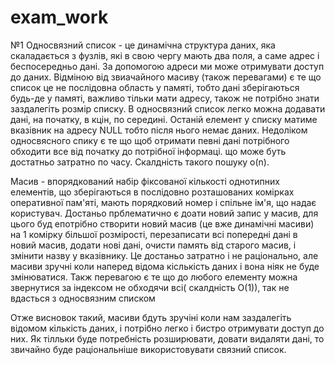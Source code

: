 # exam_work

№1
Односвязний список - це динамічна структура даних, яка скаладається з фузлів, які в свою чергу мають два поля, а саме адрес і беспосередньо дані. 
За допомогою адреси ми може отримувати доступ до даних. Відміною від звиачайного масиву (також перевагами) є те що список це не послідовна область
у памяті, тобто дані зберігаються будь-де у памяті, важливо тільки мати адресу, також не потрібно знати заздалегіть розмір списку. В односвязний список 
легко можна додавати дані, на початку, в кцін, по середині. Останій елемент у списку матиме вказівник на адресу NULL тобто після нього немає даних. 
Недоліком односвясного спику є те що щоб отримати певні дані потрібного обходити все від початку до потрібної інформаці. що може буть достатньо затратно по часу. 
Скалдність такого пошуку o(n).

Масив - впорядкований набір фіксованої кількості однотипних елементів, що зберігаються в послідовно розташованих комірках оперативної пам'яті, мають порядковий номер і спільне ім'я, що надає користувач. 
Достаньо прблематично є доати новий запис у масив, для цього буд епотрібно створити новий масив (це вже динамічні масиви) на 1 комірку більшої розмірості, перезаписати всі попередні дані в новий масив, додати нові дані, очисти 
память від старого масив, і змінити назву у вказівнику. Це достаньо затратно і не раціонально, але масиви зручні коли наперед відома кіслькість даних і вона ніяк не буде змінюватися. 
Такж перевагою є те що до любого елементу можна звернутися за індексом не обходячи всі( скалдність О(1)), так не вдасться з односвязним списком

Отже висновок такий, масиви бдуть зручіні коли нам заздалегіть відомом кількість даних, і потрібно легко і бистро отримувати доступ до них. Як тілльки буде потребність розширювати, довати
видаляти дані, то звичайно буде раціональніше використовувати связний список.
